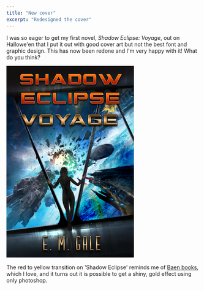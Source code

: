 ```yaml
---
title: "New cover"
excerpt: "Redesigned the cover"
---
```


I was so eager to get my first novel, *Shadow Eclipse: Voyage*, out on Hallowe'en that I put it out with good cover art but not the best font and graphic design. This has now been redone and I'm very happy with it! What do you think? 

![new book cover for Shadow Eclipse Voyage](/assets/images/500highSEV.png)

The red to yellow transition on 'Shadow Eclipse' reminds me of [Baen books](https://www.baen.com), which I love, and it turns out it is possible to get a shiny, gold effect using only photoshop. 